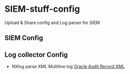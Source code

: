 # SIEM-stuff-config
Upload & Share config and Log parser for SIEM

## SIEM Config

## Log collector Config
- NXlog parse XML Multiline log [Oracle Audit Record XML](https://github.com/Ky0-HVA/SIEM-stuff-config/blob/master/nxlog-oracle-xml.conf)
